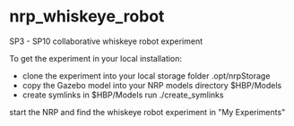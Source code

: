 # nrp_whiskeye_robot
SP3 - SP10 collaborative whiskeye robot experiment

To get the experiment in your local installation:
- clone the experiment into your local storage folder .opt/nrpStorage
- copy the Gazebo model into your NRP models directory $HBP/Models
- create symlinks in $HBP/Models run ./create_symlinks

start the NRP and find the whiskeye robot experiment in "My Experiments"

